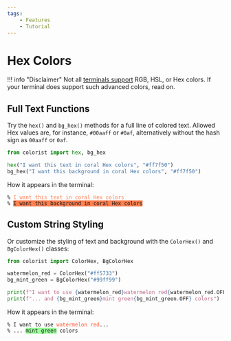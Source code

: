 ```yaml
---
tags:
    - Features
    - Tutorial
---
```


# Hex Colors
!!! info "Disclaimer"
    Not all [terminals support](../materials/terminal-support.md) RGB, HSL, or Hex colors. If your terminal does support such advanced colors, read on.

## Full Text Functions
Try the `hex()` and `bg_hex()` methods for a full line of colored text. Allowed Hex values are, for instance, `#00aaff` or `#0af`, alternatively without the hash sign as `00aaff` or `0af`.

```python
from colorist import hex, bg_hex

hex("I want this text in coral Hex colors", "#ff7f50")
bg_hex("I want this background in coral Hex colors", "#ff7f50")
```

How it appears in the terminal:

<pre><code>% <span style="color: #ff7f50">I want this text in coral Hex colors</span>
% <span style="background-color: #ff7f50">I want this background in coral Hex colors</span></code></pre>

## Custom String Styling
Or customize the styling of text and background with the `ColorHex()` and `BgColorHex()` classes:

```python
from colorist import ColorHex, BgColorHex

watermelon_red = ColorHex("#ff5733")
bg_mint_green = BgColorHex("#99ff99")

print(f"I want to use {watermelon_red}watermelon red{watermelon_red.OFF}...")
print(f"... and {bg_mint_green}mint green{bg_mint_green.OFF} colors")
```

How it appears in the terminal:

<pre><code>% I want to use <span style="color: #ff5733">watermelon red</span>...
% ... <span style="background-color: #99ff99">mint green</span> colors</code></pre>
